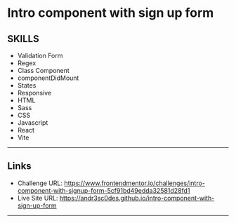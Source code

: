 # Intro component with sign up form

## SKILLS

- Validation Form
- Regex
- Class Component
- componentDidMount
- States
- Responsive
- HTML
- Sass
- CSS
- Javascript
- React
- Vite


---
## Links

- Challenge URL: https://www.frontendmentor.io/challenges/intro-component-with-signup-form-5cf91bd49edda32581d28fd1
- Live Site URL: https://andr3sc0des.github.io/intro-component-with-sign-up-form

---

